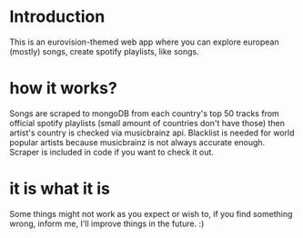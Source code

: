 # Introduction
This is an eurovision-themed web app where you can explore european (mostly) songs, create spotify playlists, like songs.

# how it works?
Songs are scraped to mongoDB from each country's top 50 tracks from official spotify playlists (small amount of countries don't have those) then artist's country is checked via musicbrainz api. Blacklist is needed for world popular artists because musicbrainz is not always accurate enough. Scraper is included in code if you want to check it out. 

# it is what it is  
Some things might not work as you expect or wish to, if you find something wrong, inform me, I'll improve things in the future. :) 


